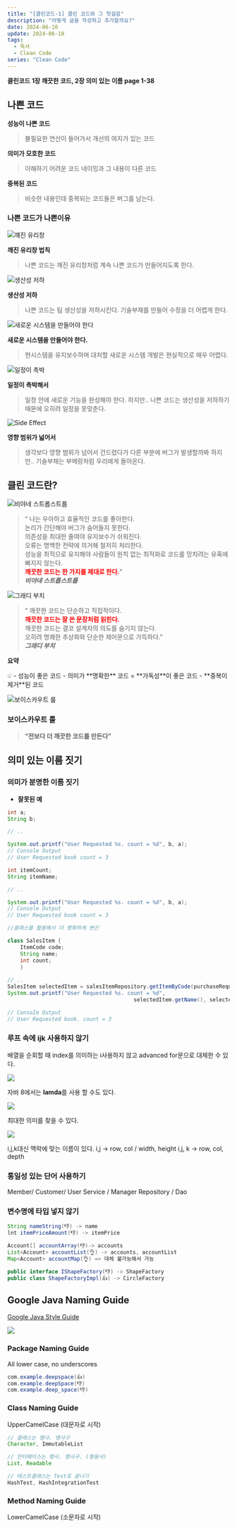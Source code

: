 ```yaml
---
title: "[클린코드-1] 클린 코드와 그 첫걸음"
description: "어떻게 글을 작성하고 추가할까요?"
date: 2024-06-10
update: 2024-06-10
tags:
  - 독서
  - Clean Code
series: "Clean Code"
---
```


**클린코드** **1장 깨끗한 코드, 2장 의미 있는 이름 page 1-38**


## 나쁜 코드

**성능이 나쁜 코드**

> 불필요한 연산이 들어가서
개선의 여지가 있는 코드
>

**의미가 모호한 코드**

> 이해하기 어려운 코드 네이밍과 그 내용이 다른 코드
>

**중복된 코드**

> 비슷한 내용인데 중복되는 코드들은
버그를 남는다.
>

### 나쁜 코드가 나쁜이유

![꺠진 유리창](img.png)

**깨진 유리창 법칙**

> 나쁜 코드는 깨진 유리창처럼
계속 나쁜 코드가 만들어지도록 한다.
>

![생산성 저하](img_1.png)

**생산성 저하**

> 나쁜 코드는 팀 생산성을 저하시킨다.
기술부채를 만들어 수정을 더 어렵게 한다.
>

![새로운 시스템을 만들어야 한다](img_2.png)

**새로운 시스템을 만들어야 한다.**

> 현시스템을 유지보수하며
대처할 새로운 시스템 개발은 현실적으로 매우 어렵다.
>

![일정이 촉박](img_3.png)

**일정이 촉박해서**

> 일정 안에 새로운 기능을 완성해야 한다.
하지만..
나쁜 코드는 생산성을 저하하기 때문에
오히려 일정을 못맞춘다.
>

![Side Effect](img_4.png)

**영향 범위가 넓어서**

> 생각보다 영향 범위가 넘어서 건드렸다가 다른 부분에 버그가 발생할까봐
하지만..
기술부채는 부메랑처럼 우리에게 돌아온다.
>

## 클린 코드란?

![비야네 스트롭스트룹](img_5.png)

> “
나는 우아하고 효율적인 코드를 좋아한다.<br>
논리가 간단해야 버그가 숨어들지 못한다.<br>
의존성을 최대한 줄여야 유지보수가 쉬워진다.<br>
오류는 명백한 전략에 의거해 철저히 처리한다.<br>
성능을 최적으로 유지해야 사람들이 원칙 없는 최적화로
코드를 망치려는 유혹에 빠지지 않는다.<br>
<span style="color:red">**깨끗한 코드는 한 가지를 제대로 한다.**</span>"<br>
> _**비야네 스트롭스트룹**_

![그래디 부치](img_6.png)

> “
깨끗한 코드는 단순하고 직접적이다.<br>
<span style="color:red">**깨끗한 코드는 잘 쓴 문장처럼 읽힌다.**</span><br>
깨끗한 코드는 결코 설계자의 의도를 숨기지 않는다.<br>
오히려 명쾌한 추상화와 단순한 제어문으로 가득하다."<br>
> _**그래디 부치**_


**요약**

<aside>
💡 - 성능이 좋은 코드
- 의미가 **명확한** 코드 = **가독성**이 좋은 코드
- **중복이 제거**된 코드

</aside>

![보이스카우트 룰](img_7.png)

### 보이스카우트 룰

> **“전보다 더 깨끗한 코드를 만든다”**
>

## 의미 있는 이름 짓기

### 의미가 분명한 이름 짓기

- **잘못된 예**

```java
int a;
String b;

// ..

System.out.printf("User Requested %s. count = %d", b, a);
// Console Output
// User Requested book count = 3

```

```java
int itemCount;
String itemName;

// ..

System.out.printf("User Requested %s. count = %d", b, a);
// Console Output
// User Requested book count = 3

```

```java
//클래스를 활용해서 더 명확하게 변신

class SalesItem {
	ItemCode code;
	String name;
	int count;
	}
	
// ..
SalesItem selectedItem = salesItemRepository.getItemByCode(purchaseRequest.getItemCode())
System.out.printf("User Requested %s. count = %d", 
										selectedItem.getName(), selectedItem.getName());

// ConsoIe Output
// User Requested book. count = 3
```

### 루프 속에 ijk 사용하지 않기

배열을 순회할 때 index를 의미하는 i사용하지 않고 advanced for문으로 대체한 수 있다.

![](img_10.png)

자바 8에서는 **lamda**를 사용 할 수도 있다.

![](img_9.png)

최대한 의미를 찾을 수 있다.

![](img_8.png)

i,j,k대신 맥락에 맞는 이름이 있다.
i,j -> row, col / width, height
i,j, k -> row, col, depth

### 통일성 있는 단어 사용하기

Member/ Customer/ User
Service / Manager
Repository / Dao

### 변수명에 타입 넣지 않기

```java
String nameString(👎) -> name
lnt itemPriceAmount(👎) -> itemPrice

Account[] accountArray(👎)-> accounts
List<Account> accountList(👌) -> accounts, accountList
Map<Account> accountMap(👌) => 대체 불가능해서 가능

public interface IShapeFactory(👎) -> ShapeFactory
public class ShapeFactoryImpl(👍) -> CircleFactory
```

## Google Java Naming Guide

[Google Java Style Guide](https://google.github.io/styleguide/javaguide.html#s5-naming)

![](img_11.png)

### Package Naming Guide

All lower case, no underscores

```java
com.example.deepspace(👍)
com.example.deepSpace(👎)
com.example.deep_space(👎)
```

### Class Naming Guide

UpperCamelCase (대문자로 시작)

```java
// 클래스는 명사. 명사구
Character, ImmutableList

// 인터페이스는 명사. 명사구. (형용사)
List, Readable

// 테스트클래스는 Test로 끝나기
HashTest, HashIntegrationTest
```

### Method Naming Guide

LowerCameICase (소문자로 시작)